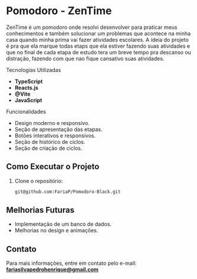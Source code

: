 # Pomodoro - ZenTime

ZenTime é um pomodoro onde resolvi desenvolver para praticar meus conhecimentos e também solucionar um problemas que acontece na minha casa quando minha prima vai fazer atividades escolares. A ideia do projeto é pra que ela marque todas etaps que ela estiver fazendo suas atividades e que no final de cada etapa de estudo tera um breve tempo pra descanso ou distração, fazendo com que nao fique cansativo suas atividades.

Tecnologias Utilizadas
- **TypeScript**
- **Reacts.js**
- **@Vite**
- **JavaScript**

Funcionalidades
- Design moderno e responsivo.
- Seção de apresentação das etapas.
- Botões interativos e responsivos.
- Seção de histórico de ciclos.
- Seção de criação de ciclos.


## Como Executar o Projeto
1. Clone o repositório:
   ```sh
   git@github.com:FariaP/Pomodoro-Black.git
   ```

## Melhorias Futuras
- Implementação de um banco de dados.
- Melhorias no design e animações.

## Contato
Para mais informações, entre em contato pelo e-mail: **fariasilvapedrohenrique@gmail.com**


